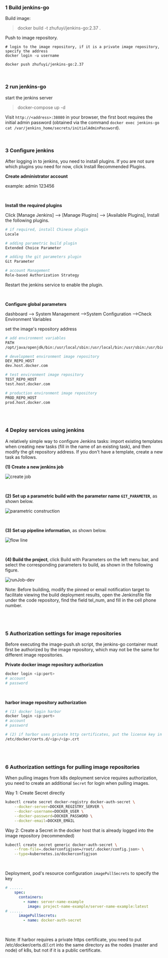 ### 1 Build jenkins-go

Build image:

> docker build -t zhufuyi/jenkins-go:2.37 .

Push to image repository.

```shell
# login to the image repository, if it is a private image repository, specify the address
docker login -u username

docker push zhufuyi/jenkins-go:2.37
```

<br>

### 2 run jenkins-go

start the jenkins server

> docker-compose up -d

Visit `http://<address>:38080` in your browser, the first boot requires the initial admin password (obtained via the command `docker exec jenkins-go cat /var/jenkins_home/secrets/initialAdminPassword`).

<br>

### 3 Configure jenkins

After logging in to jenkins, you need to install plugins. If you are not sure which plugins you need for now, click Install Recommended Plugins.

**Create administrator account**

example: admin 123456

<br>

**Install the required plugins**

Click [Manage Jenkins] --> [Manage Plugins] -->  [Available Plugins], Install the following plugins.

```bash
# if required, install Chinese plugin
Locale

# adding parametric build plugin
Extended Choice Parameter

# adding the git parameters plugin
Git Parameter

# account Management
Role-based Authorization Strategy
```

Restart the jenkins service to enable the plugin.

<br>

**Configure global parameters**

dashboard --> System Management -->System Configuration -->Check Environment Variables

set the image's repository address

```bash
# add environment variables
PATH
/opt/java/openjdk/bin:/usr/local/sbin:/usr/local/bin:/usr/sbin:/usr/bin:/sbin:/bin:/opt/go/bin

# development environment image repository
DEV_REPO_HOST
dev.host.docker.com

# test environment image repository
TEST_REPO_HOST
test.host.docker.com

# production environment image repository
PROD_REPO_HOST
prod.host.docker.com
```

<br><br>

### 4 Deploy services using jenkins

A relatively simple way to configure Jenkins tasks: import existing templates when creating new tasks (fill in the name of an existing task), and then modify the git repository address. If you don't have a template, create a new task as follows.

**(1) Create a new jenkins job**

![create job](https://raw.githubusercontent.com/zhufuyi/sponge/main/assets/createJob.jpg)

<br>

**(2)  Set up a parametric build with the parameter name `GIT_PARAMETER`**, as shown below.

![parametric construction](https://raw.githubusercontent.com/zhufuyi/sponge/main/assets/paramSetting.jpg)

<br>

**(3) Set up pipeline information**, as shown below.

![flow line](https://raw.githubusercontent.com/zhufuyi/sponge/main/assets/pipelineSetting.jpg)

<br>

**(4) Build the project**, click Build with Parameters on the left menu bar, and select the corresponding parameters to build, as shown in the following figure.

![runJob-dev](https://raw.githubusercontent.com/zhufuyi/sponge/main/assets/building.jpg)

Note: Before building, modify the pinned or email notification target to facilitate viewing the build deployment results, open the Jenkinsfile file under the code repository, find the field tel_num, and fill in the cell phone number.

<br><br>

### 5 Authorization settings for image repositories

Before executing the image-push.sh script, the jenkins-go container must first be authorized by the image repository, which may not be the same for different image repositories.

**Private docker image repository authorization**

```bash
docker login <ip:port>
# account
# password
```

<br>

**harbor image repository authorization**

```bash
# (1) docker login harbor
docker login <ip:port>
# account
# password

# (2) if harbor uses private http certificates, put the license key in the certs.d file of docker, for example, the file path is as follows.
/etc/docker/certs.d/<ip>/<ip>.crt
```

<br><br>

### 6 Authorization settings for pulling image repositories

When pulling images from k8s deployment service requires authorization, you need to create an additional `Secret` for login when pulling images.

Way 1: Create Secret directly

```bash
kubectl create secret docker-registry docker-auth-secret \
    --docker-server=DOCKER_REGISTRY_SERVER \
    --docker-username=DOCKER_USER \
    --docker-password=DOCKER_PASSWORD \
    --docker-email=DOCKER_EMAIL
```

Way 2: Create a Secret in the docker host that is already logged into the image repository (recommended)

```bash
kubectl create secret generic docker-auth-secret \
    --from-file=.dockerconfigjson=/root/.docker/config.json> \
    --type=kubernetes.io/dockerconfigjson
```

<br>

Deployment, pod's resource configuration `imagePullSecrets` to specify the key

```yaml
# ......
    spec:
      containers:
        - name: server-name-example
          image: project-name-example/server-name-example:latest
# ......
      imagePullSecrets:
        - name: docker-auth-secret
```

<br>

Note: If harbor requires a private https certificate, you need to put /etc/docker/certs.d/<ip>/<ip>.crt into the same directory as the nodes (master and node) of k8s, but not if it is a public certificate.
